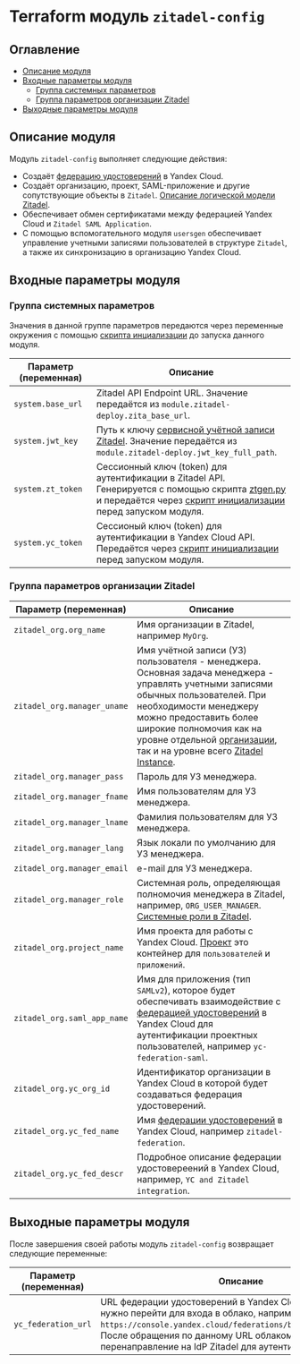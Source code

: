 
# Terraform модуль `zitadel-config` 

## Оглавление
* [Описание модуля](#zc-overview)
* [Входные параметры модуля](#zc-inputs)
  * [Группа системных параметров](#zc-input-sys)
  * [Группа параметров организации Zitadel](#zc-input-org)
* [Выходные параметры модуля](#zc-outputs)


## Описание модуля <a id="zc-overview"/></a>

Модуль `zitadel-config` выполняет следующие действия:
* Создаёт [федерацию удостоверений](https://yandex.cloud/ru/docs/organization/concepts/add-federation) в Yandex Cloud.
* Создаёт организацию, проект, SAML-приложение и другие сопутствующие объекты в `Zitadel`. [Описание логической модели Zitadel](../README.md#zita-logic).
* Обеспечивает обмен сертификатами между федерацией Yandex Cloud и `Zitadel SAML Application`.
* С помощью вспомогательного модуля `usersgen` обеспечивает управление учетными записями пользователей в структуре `Zitadel`, а также их синхронизацию в организацию Yandex Cloud.


## Входные параметры модуля <a id="zc-inputs"/></a>

### Группа системных параметров <a id="zc-input-sys"/></a>

Значения в данной группе параметров передаются через переменные окружения с помощью [скрипта инциализации](../examples/zitadel-config/env-setup.sh) до запуска данного модуля.

| Параметр (переменная) | Описание |
| - | -
| `system.base_url` | Zitadel API Endpoint URL. Значение передаётся из `module.zitadel-deploy.zita_base_url`. |
| `system.jwt_key` |  Путь к ключу [сервисной учётной записи Zitadel](https://zitadel.com/docs/concepts/structure/users#service-users). Значение передаётся из `module.zitadel-deploy.jwt_key_full_path`. |
| `system.zt_token` | Сессионный ключ (token) для аутентификации в Zitadel API. Генерируется с помощью скрипта [ztgen.py](./ztgen.py) и передаётся через [скрипт инициализации](../examples/zitadel-config/env-setup.sh) перед запуском модуля. |
| `system.yc_token` | Сессионый ключ (token) для аутентификации в Yandex Cloud API. Передаётся через [скрипт инициализации](../examples/zitadel-config/env-setup.sh) перед запуском модуля.|


### Группа параметров организации Zitadel <a id="zc-input-org"/></a>

| Параметр (переменная) | Описание |
| - | -
| `zitadel_org.org_name` | Имя организации в Zitadel, например `MyOrg`. |
| `zitadel_org.manager_uname` | Имя учётной записи (УЗ) пользователя - менеджера. Основная задача менеджера - управлять учетными записями обычных пользователей. При необходимости менеджеру можно предоставить более широкие полномочия как на уровне отдельной [организации](https://zitadel.com/docs/concepts/structure/organizations), так и на уровне всего [Zitadel Instance](https://zitadel.com/docs/concepts/structure/instance). |
| `zitadel_org.manager_pass` | Пароль для УЗ менеджера. |
| `zitadel_org.manager_fname` | Имя пользователям для УЗ менеджера. |
| `zitadel_org.manager_lname` | Фамилия пользователям для УЗ менеджера. |
| `zitadel_org.manager_lang` | Язык локали по умолчанию для УЗ менеджера. |
| `zitadel_org.manager_email` | e-mail для УЗ менеджера. |
| `zitadel_org.manager_role` | Системная роль, определяющая полномочия менеджера в Zitadel, например, `ORG_USER_MANAGER`. [Системные роли в Zitadel](https://zitadel.com/docs/guides/manage/console/managers#roles). |
| `zitadel_org.project_name` | Имя проекта для работы с Yandex Cloud. [Проект](https://zitadel.com/docs/concepts/structure/projects) это контейнер для `пользователей` и `приложений`. |
| `zitadel_org.saml_app_name` | Имя для приложения (тип `SAMLv2`), которое будет обеспечивать взаимодействие с [федерацией удостоверений](https://yandex.cloud/ru/docs/organization/concepts/add-federation) в Yandex Cloud для аутентификации проектных пользователей, например `yc-federation-saml`. |
| `zitadel_org.yc_org_id` | Идентификатор организации в Yandex Cloud в которой будет создаваться федерация удостоверений. |
| `zitadel_org.yc_fed_name` | Имя [федерации удостоверений](https://yandex.cloud/ru/docs/organization/concepts/add-federation) в Yandex Cloud, например `zitadel-federation`. |
| `zitadel_org.yc_fed_descr` | Подробное описание федерации удостовереений в Yandex Cloud, например, `YC and Zitadel integration`. |


## Выходные параметры модуля <a id="zc-outputs"/></a>

После завершения своей работы модуль `zitadel-config` возвращает следующие переменные:

| Параметр (переменная) | Описание |
| - | -
| `yc_federation_url` | URL федерации удостоверений в Yandex Cloud по которому нужно перейти для входа в облако, например, `https://console.yandex.cloud/federations/bpfc8qtg7hd28q7oz72i`. После обращения по данному URL облаком будет выполнено перенаправление на IdP Zitadel для аутентификации.

